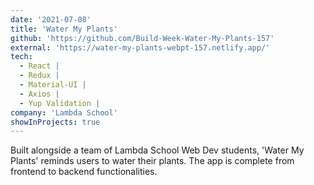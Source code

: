 ```yaml
---
date: '2021-07-08'
title: 'Water My Plants'
github: 'https://github.com/Build-Week-Water-My-Plants-157'
external: 'https://water-my-plants-webpt-157.netlify.app/'
tech:
  - React |
  - Redux |
  - Material-UI |
  - Axios |
  - Yup Validation |
company: 'Lambda School'
showInProjects: true
---
```


Built alongside a team of Lambda School Web Dev students, 'Water My Plants' reminds users to water their plants. The app is complete from frontend to backend functionalities.
